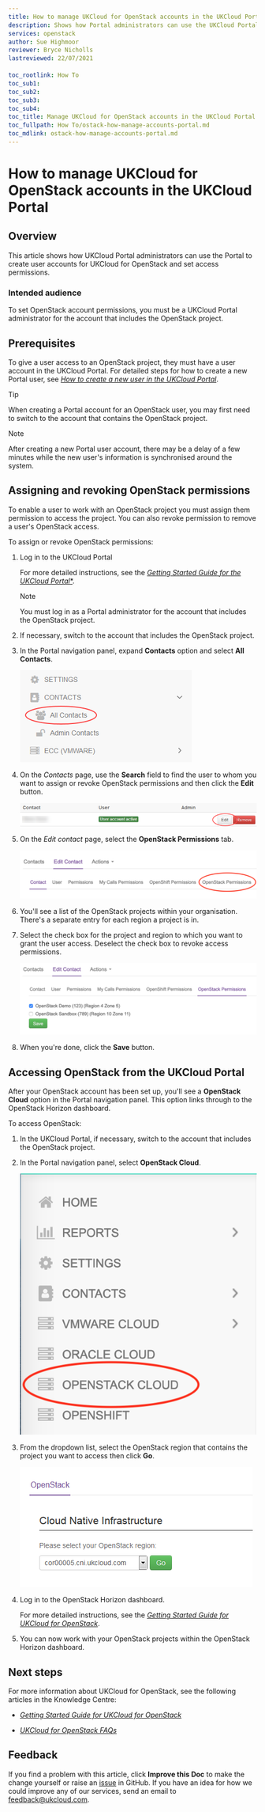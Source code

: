 ```yaml
---
title: How to manage UKCloud for OpenStack accounts in the UKCloud Portal
description: Shows how Portal administrators can use the UKCloud Portal to create user accounts and set access permissions for UKCloud for OpenStack
services: openstack
author: Sue Highmoor
reviewer: Bryce Nicholls
lastreviewed: 22/07/2021

toc_rootlink: How To
toc_sub1:
toc_sub2:
toc_sub3:
toc_sub4:
toc_title: Manage UKCloud for OpenStack accounts in the UKCloud Portal
toc_fullpath: How To/ostack-how-manage-accounts-portal.md
toc_mdlink: ostack-how-manage-accounts-portal.md
---
```


# How to manage UKCloud for OpenStack accounts in the UKCloud Portal

## Overview

This article shows how UKCloud Portal administrators can use the Portal to create user accounts for UKCloud for OpenStack and set access permissions.

### Intended audience

To set OpenStack account permissions, you must be a UKCloud Portal administrator for the account that includes the OpenStack project.

## Prerequisites

To give a user access to an OpenStack project, they must have a user account in the UKCloud Portal. For detailed steps for how to create a new Portal user, see [*How to create a new user in the UKCloud Portal*](../portal/ptl-how-create-users.md).

> [!TIP]
> When creating a Portal account for an OpenStack user, you may first need to switch to the account that contains the OpenStack project.

> [!NOTE]
> After creating a new Portal user account, there may be a delay of a few minutes while the new user's information is synchronised around the system.

## Assigning and revoking OpenStack permissions

To enable a user to work with an OpenStack project you must assign them permission to access the project. You can also revoke permission to remove a user's OpenStack access.

To assign or revoke OpenStack permissions:

1. Log in to the UKCloud Portal

    For more detailed instructions, see the [*Getting Started Guide for the UKCloud Portal**](../portal/ptl-gs.md).

    > [!NOTE]
    > You must log in as a Portal administrator for the account that includes the OpenStack project.

2. If necessary, switch to the account that includes the OpenStack project.

3. In the Portal navigation panel, expand **Contacts** option and select **All Contacts**.

    ![All Contacts menu option in UKCloud Portal](images/ptl-menu-all-contacts.png)

4. On the *Contacts* page, use the **Search** field to find the user to whom you want to assign or revoke OpenStack permissions and then click the **Edit** button.

    ![Edit button for Portal contact](images/ptl-contacts-btn-edit.png)

5. On the *Edit contact* page, select the **OpenStack Permissions** tab.

    ![Permissions tab for Portal contact](images/ptl-contacts-tab-openstack-permissions.png)

6. You'll see a list of the OpenStack projects within your organisation. There's a separate entry for each region a project is in.

7. Select the check box for the project and region to which you want to grant the user access.
    Deselect the check box to revoke access permissions.

    ![Check boxes for granting permissions to an OpenStack project in a certain region](images/ostack-portal-sso-permissions.png)

8. When you're done, click the **Save** button.

## Accessing OpenStack from the UKCloud Portal

After your OpenStack account has been set up, you'll see a **OpenStack Cloud** option in the Portal navigation panel. This option links through to the OpenStack Horizon dashboard.

To access OpenStack:

1. In the UKCloud Portal, if necessary, switch to the account that includes the OpenStack project.

2. In the Portal navigation panel, select **OpenStack Cloud**.

    ![OpenStack menu option in UKCloud Portal](images/ostack-portal-menu-openstack.png)

3. From the dropdown list, select the OpenStack region that contains the project you want to access then click **Go**.

    ![Select OpenStack region](images/ostack-portal-select-region.png)

4. Log in to the OpenStack Horizon dashboard.

    For more detailed instructions, see the [*Getting Started Guide for UKCloud for OpenStack*](ostack-gs.md).

5. You can now work with your OpenStack projects within the OpenStack Horizon dashboard.

## Next steps

For more information about UKCloud for OpenStack, see the following articles in the Knowledge Centre:

- [*Getting Started Guide for UKCloud for OpenStack*](ostack-gs.md)

- [*UKCloud for OpenStack FAQs*](ostack-faq.md)

## Feedback

If you find a problem with this article, click **Improve this Doc** to make the change yourself or raise an [issue](https://github.com/UKCloud/documentation/issues) in GitHub. If you have an idea for how we could improve any of our services, send an email to <feedback@ukcloud.com>.
